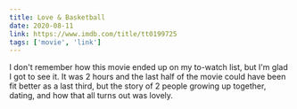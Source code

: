 ```yaml
---
title: Love & Basketball
date: 2020-08-11
link: https://www.imdb.com/title/tt0199725
tags: ['movie', 'link']
---
```


I don't remember how this movie ended up on my to-watch list, but I'm glad I got to see it. It was
2 hours and the last half of the movie could have been fit better as a last third, but the story
of 2 people growing up together, dating, and how that all turns out was lovely.
